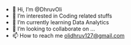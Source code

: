 - 👋 Hi, I’m @DhruvOli
- 👀 I’m interested in Coding related stuffs
- 🌱 I’m currently learning Data Analytics
- 💞️ I’m looking to collaborate on ...
- 📫 How to reach me olidhruv127@gmail.com

<!---
DhruvOli/DhruvOli is a ✨ special ✨ repository because its `README.md` (this file) appears on your GitHub profile.
You can click the Preview link to take a look at your changes.
--->
